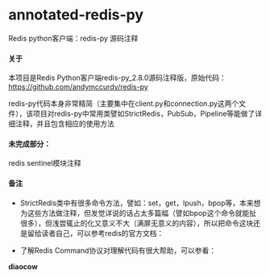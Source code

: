 annotated-redis-py
==================

Redis python客户端：redis-py 源码注释



#### 关于

本项目是Redis Python客户端redis-py_2.8.0源码注释版，原始代码： https://github.com/andymccurdy/redis-py  
  
redis-py代码本身非常精简（主要集中在client.py和connection.py这两个文件），该项目对redis-py中常用类譬如StrictRedis，PubSub，Pipeline等能做了详细注释，并且包含相应的使用方法

#### 未完成部分：
redis sentinel模块注释

#### 备注
 * StrictRedis类中有很多命令方法，譬如：set，get，lpush，bpop等，本来想为这些方法做注释，但发觉详说的话占太多篇幅（譬如bpop这个命令就能扯很多），但浅尝辄止的化又意义不大（满屏无意义的内容），所以把命令这块还是留给读者自己，可以参考redis的官方文档：

 * 了解Redis Command协议对理解代码有很大帮助，可以参看：
  
  

**diaocow**

